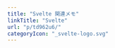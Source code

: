 ```yaml
---
title: "Svelte 関連メモ"
linkTitle: "Svelte"
url: "p/td962u6/"
categoryIcon: "_svelte-logo.svg"
---
```


